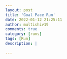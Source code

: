 ```yaml
---
layout: post
title: 'Goal Pace Run'
date: 2022-01-12 21:25:11
author: multishiv19
comments: true
category: [runs]
tags: [Run]
description: |
    
---
```





<div width='100%' class='strava-embed-placeholder' data-embed-type='activity' data-embed-id='6510631412'></div>
<script src='https://strava-embeds.com/embed.js'></script>

